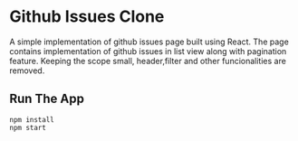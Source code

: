 # Github Issues Clone

A simple implementation of github issues page built using React. The page contains implementation of github issues in list view along with pagination feature. Keeping the scope small, header,filter and other funcionalities are removed. 

## Run The App

```
npm install
npm start
```
